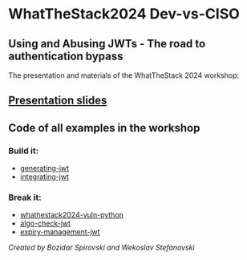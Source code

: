 # WhatTheStack2024 Dev-vs-CISO 
## Using and Abusing JWTs - The road to authentication bypass

The presentation and materials of the WhatTheStack 2024 workshop: 

## [Presentation slides](https://github.com/dev-vs-ciso/whatthestack2024/blob/main/WTS2024_Using_and_abusing_JWTs.pdf)

## Code of all examples in the workshop
### Build it:
* [generating-jwt](generating-jwt)
* [integrating-jwt](https://github.com/dev-vs-ciso/integrating-jwt)

### Break it:
* [whathestack2024-vuln-python](https://github.com/dev-vs-ciso/whathestack2024-vuln-python)
* [algo-check-jwt](https://github.com/dev-vs-ciso/algo-check-jwt)
* [expiry-management-jwt](https://github.com/dev-vs-ciso/expiry-management-jwt)

_Created by Bozidar Spirovski and Wekoslav Stefanovski_

